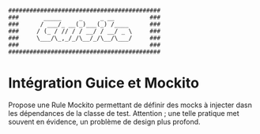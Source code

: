 ```
###########################################
###       _____     _     _ __          ###
###      / ___/_ __(_)___(_) /____      ###
###     / (_ / // / / __/ / __/ _ \     ###
###     \___/\_,_/_/\__/_/\__/\___/     ###
###                                     ###
###########################################
```

# Intégration Guice et Mockito

Propose une Rule Mockito permettant de définir des mocks à injecter dasn les dépendances de la classe de test.
Attention ; une telle pratique met souvent en évidence, un problème de design plus profond.